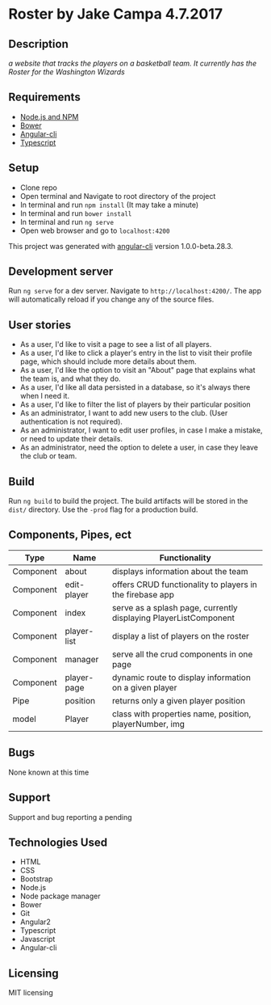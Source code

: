 # Roster by Jake Campa 4.7.2017

## Description
_a website that tracks the players on a basketball team. It currently has the Roster for the Washington Wizards_
## Requirements

- [Node.js and NPM](http://nodejs.org)
- [Bower](https://bower.io/)
- [Angular-cli](https://cli.angular.io/)
- [Typescript](https://www.typescriptlang.org/)

## Setup

- Clone repo
- Open terminal and Navigate to root directory of the project
- In terminal and run `npm install` (It may take a minute)
- In terminal and run `bower install`
- In terminal and run `ng serve`
- Open web browser and go to `localhost:4200`

This project was generated with [angular-cli](https://github.com/angular/angular-cli) version 1.0.0-beta.28.3.

## Development server
Run `ng serve` for a dev server. Navigate to `http://localhost:4200/`. The app will automatically reload if you change any of the source files.

## User stories

* As a user, I'd like to visit a page to see a list of all players.
* As a user, I'd like to click a player's entry in the list to visit their profile page, which should include more details about them.
* As a user, I'd like the option to visit an "About" page that explains what the team is, and what they do.
* As a user, I'd like all data persisted in a database, so it's always there when I need it.
* As a user, I'd like to filter the list of players by their particular position
* As an administrator, I want to add new users to the club. (User authentication is not required).
* As an administrator, I want to edit user profiles, in case I make a mistake, or need to update their details.
* As an administrator, need the option to delete a user, in case they leave the club or team.

## Build

Run `ng build` to build the project. The build artifacts will be stored in the `dist/` directory. Use the `-prod` flag for a production build.


## Components, Pipes, ect

| Type | Name | Functionality |
|---|---|---|
|Component| about|displays information about the team|
|Component| edit-player | offers CRUD functionality to players in the firebase app|
|Component| index | serve as a splash page, currently displaying PlayerListComponent|
|Component| player-list | display a list of players on the roster|
|Component| manager | serve all the crud components in one page|
|Component| player-page | dynamic route to display information on a given player|
|Pipe| position | returns only a given player position |
|model| Player | class with properties name, position, playerNumber, img |
## Bugs

None known at this time

## Support

Support and bug reporting a pending

## Technologies Used

- HTML
- CSS
- Bootstrap
- Node.js
- Node package manager
- Bower
- Git
- Angular2
- Typescript
- Javascript
- Angular-cli

## Licensing

MIT licensing

